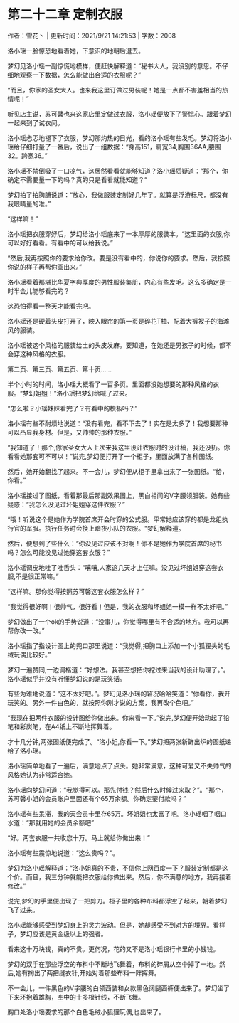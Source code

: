 # 第二十二章 定制衣服

作者：雪花丶 | 更新时间：2021/9/21 14:21:53 | 字数：2008

洛小瑶一脸惊恐地看着她，下意识的地朝后退去。

梦幻见洛小瑶一副惊慌地模样，便赶快解释道：“秘书大人，我没别的意思。不仔细地观察一下数据，怎么能做出合适的衣服呢？”

“而且，你家的圣女大人。也来我这里订做过男装呢！她是一点都不害羞相当的热情呢！”

听见店主说，苏可馨也来这家店里定做过衣服，洛小瑶便放下了警惕心。跟着梦幻一起来到了试衣间。

洛小瑶忐忑地褪下了衣服，梦幻那灼热的目光，看的洛小瑶有些发毛。梦幻将洛小瑶给仔细打量了一番后，说出了一组数据：“身高151，肩宽34,胸围36AA,腰围32。跨宽36。”

洛小瑶不禁倒吸了一口凉气，这居然看看就能够知道？洛小瑶质疑道：“那个，你确定不需要量一下的吗？真的只是看看就能知道？”

梦幻拍了拍胸脯说道：“放心，我做服装定制好几年了。就算是浮游标尺，都没有我眼睛量的准。”

“这样嘛！”

洛小瑶把衣服穿好后，梦幻给洛小瑶底来了一本厚厚的服装本。“这里面的衣服,你可以好好看看。有看中的可以给我说。”

“然后,我再按照你的要求给你改。要是没有看中的，你说你的要求。然后，我按照你说的样子再帮你画出来。”

洛小瑶看着那堪比华夏字典厚度的男性服装集册，内心有些发毛。这么多确定是一时半会儿能够看完的？

这恐怕得看一整天才能看完吧。

洛小瑶还是硬着头皮打开了，映入眼帘的第一页是碎花T桖、配着大裤衩子的海滩风的服装。

洛小瑶被这个风格的服装给土的头皮发麻。要知道，在她还是男孩子的时候，都不会穿这种风格的衣服。

第二页、第三页、第五页、第十页……

半个小时的时间，洛小瑶大概看了一百多页。里面都没她想要的那种风格的衣服。“梦幻姐姐！”洛小瑶把梦幻给喊了过来。

“怎么啦？小瑶妹妹看完了？有看中的模板吗？”

洛小瑶有些不耐烦地说道：“没有看完，看不下去了！实在是太多了！我想要那种可以凸显我身材。但是，又帅帅的那种衣服。”

“我知道了！那个,你家圣女大人上次来我这里设计衣服时的设计稿，我还没扔。你看看她那套可不可以！”说完,梦幻便打开了一个柜子，里面放满了各种图纸。

然后，她开始翻找了起来。不一会儿，梦幻便从柜子里拿出来了一张图纸。“给，你看。”

洛小瑶接过了图纸，看着那最后那副效果图上，黑白相间的V字腰领服装。她有些疑惑：“我怎么没见过坏姐姐穿这件衣服？”

“哦！听说这个是她作为学院首席开会时穿的公式服。平常她应该穿的都是龙组执行官的军服。执行任务时会换上暗夜小队的衣服。"梦幻解释道。

然后，便想到了些什么：“你没见过应该不对啊！你不是她作为学院首席的秘书吗？怎么可能没见过她穿这套衣服？”

洛小瑶调皮地吐了吐舌头：“嘻嘻,人家这几天才上任嘛。没见过坏姐姐穿这套衣服,不是很正常嘛。”

“这样嘛。那你觉得按照苏可馨这套衣服怎么样？”

“我觉得很好啊！很帅气，很好看！但是，我的衣服和坏姐姐一模一样不太好吧。”

梦幻做出了一个ok的手势说道：“没事儿，你觉得哪里有不合适的地方。我可以再帮你改一改。”

洛小瑶指了指设计图上的兜口那里说道：“我觉得,把胸口上添加一个小狐狸头的毛绒玩偶比较好。”

梦幻一遍赞同,一边调楷道：“好想法。我甚至想把你挖过来当我的设计助理了。”。洛小瑶似乎并没有听懂梦幻说的是玩笑话。

有些为难地说道：“这不太好吧。”。梦幻见洛小瑶的窘况哈哈笑道：“你看你，我开玩笑的。另外一件白色的，就按照你刚才说的方案，我再改个色吧。”

“我现在把两件衣服的设计图给你做出来。你来看一下。”说完,梦幻便开始动起了铅笔和彩炭笔，在A4纸上不断地挥舞着。

才十几分钟,两张图纸便完成了。“洛小姐,你看一下。”梦幻把两张新鲜出炉的图纸递给了洛小瑶。

洛小瑶简单地看了一遍后，满意地点了点头。她非常满意，这种可爱又不失帅气的风格她认为非常适合她。

洛小瑶向梦幻问道：“我觉得可以。那先付钱？然后什么时候过来取？”。“那个，苏可馨小姐的会员账户里面还有个65万余额。你确定要付款吗？”

洛小瑶有些呆滞，我的天会员卡里存65万。坏姐姐也太富了吧。洛小瑶咽了咽口水道：“那就用她的会员余额吧”

“好。两套衣服一共收您十万。马上就给你做出来！”

洛小瑶有些震惊地说道：“这么贵吗？”。

梦幻为洛小瑶解释道：“洛小姐真的不贵，不信你上网百度一下？服装定制都是这个价。而且，我三分钟就能把衣服给你做出来。然后，你不满意的地方，我再接着修改。”

说完,梦幻的手里便出现了一把剪刀。柜子里的各种布料都浮空了起来，朝着梦幻飞了过来。

洛小瑶能够感受到梦幻身上的灵力波动。但是，她却感受不到对方的境界。看样子，梦幻应该是黄金级以上的强者。

看来这十万块钱，真的不贵。更何况，花的又不是洛小瑶银行卡里的小钱钱。

梦幻的双手在那些浮空的布料中不断地飞舞着，布料的碎屑从空中掉了一地。然后,她有掏出了两把缝衣针,开始对着那些布料一阵挥舞。

不一会儿，一件黑色的V字腰的白领西装和女款黑色阔腿西裤便出来了。梦幻坐了下来环抱着雄胸，空中的十多根针线，不断飞舞。

胸口处洛小瑶要求的那个白色毛绒小狐狸玩偶,也出来了。

